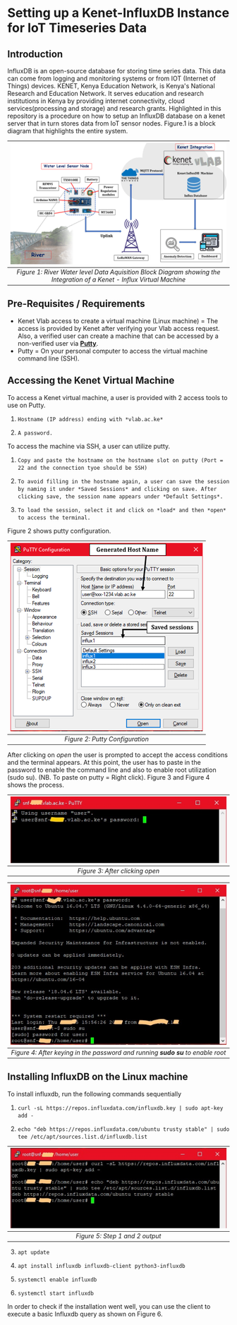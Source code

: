 # Setting up a Kenet-InfluxDB Instance for IoT Timeseries Data

## Introduction

InfluxDB is an open-source database for storing time series data. This data can come from logging and monitoring systems or from IOT (Internet of Things) devices. KENET, Kenya Education Network, is Kenya's National Research and Education Network. It serves education and research institutions in Kenya by providing internet connectivity, cloud services(processing and storage) and research grants. Highlighted in this repository is a procedure on how to setup an InfluxDB database on a kenet server that in turn stores data from IoT sensor nodes. Figure.1 is a block diagram that highlights the entire system. 

| ![kenet1](/img/block2.PNG) | 
|:--:| 
| *Figure 1: River Water level Data Aquisition Block Diagram showing the Integration of a Kenet - Influx Virtual Machine* |

## Pre-Requisites / Requirements

- Kenet Vlab access to create a virtual machine (Linux machine) = The access is provided by Kenet after verifying your Vlab access request. Also, a verified user can create a machine that can be accessed by a non-verified user via  **[Putty](https://www.chiark.greenend.org.uk/~sgtatham/putty/latest.html)**.
- Putty = On your personal computer to access the virtual machine command line (SSH).

## Accessing the Kenet Virtual Machine

To access a Kenet virtual machine, a user is provided with 2 access tools to use on Putty.

1. `Hostname (IP address) ending with *vlab.ac.ke*`

2. `A password.`

To access the machine via SSH, a user can utilize putty.

1. `Copy and paste the hostname on the hostname slot on putty (Port = 22 and the connection tyoe should be SSH)`

2. `To avoid filling in the hostname again, a user can save the session by naming it under *Saved Sessions* and clicking on save. After clicking save, the session name appears under *Default Settings*.` 

3. `To load the session, select it and click on *load* and then *open* to access the terminal.` 

Figure 2 shows putty configuration.

| ![putty2](/img/putty2.PNG) | 
|:--:| 
| *Figure 2: Putty Configuration* |

After clicking on *open* the user is prompted to accept the access conditions and the terminal appears. At this point, the user has to paste in the password to enable the command line and also to enable root utilization (sudo su). (NB. To paste on putty = Right click). Figure 3 and Figure 4 shows the process.

| ![putty3](/img/putty3.jpg) | 
|:--:| 
| *Figure 3: After clicking open* |

| ![putty4](/img/putty4.jpg) | 
|:--:| 
| *Figure 4: After keying in the password and running **sudo su** to enable root* |

## Installing InfluxDB on the Linux machine

To install influxdb, run the following commands sequentially 

1. `curl -sL https://repos.influxdata.com/influxdb.key | sudo apt-key add -`

2. `echo "deb https://repos.influxdata.com/ubuntu trusty stable" | sudo tee /etc/apt/sources.list.d/influxdb.list`

| ![putty5](/img/putty5.jpg) | 
|:--:| 
| *Figure 5: Step 1 and 2 output* |

3. `apt update`

4. `apt install influxdb influxdb-client python3-influxdb`

5. `systemctl enable influxdb`

6. `systemctl start influxdb`

In order to check if the installation went well, you can use the client to execute a basic Influxdb query as shown on Figure 6.



